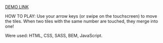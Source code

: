 [DEMO LINK](https://ruslik87.github.io/game_2048/)

HOW TO PLAY: Use your arrow keys (or swipe on the touchscreen) to move the tiles. When two tiles with the same number are touched, they merge into one!

Were used: HTML, CSS, SASS, BEM, JavaScript.

